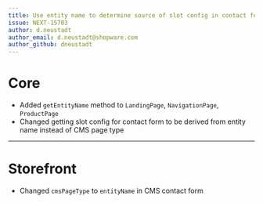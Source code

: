 ```yaml
---
title: Use entity name to determine source of slot config in contact form submit
issue: NEXT-15703
author: d.neustadt
author_email: d.neustadt@shopware.com 
author_github: dneustadt
---
```

# Core
* Added `getEntityName` method to `LandingPage`, `NavigationPage`, `ProductPage`
* Changed getting slot config for contact form to be derived from entity name instead of CMS page type
___
# Storefront
* Changed `cmsPageType` to `entityName` in CMS contact form

